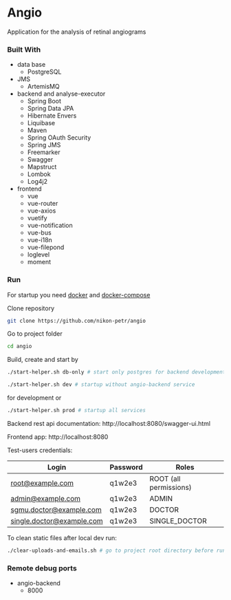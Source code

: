 # Angio

Application for the analysis of retinal angiograms

### Built With

* data base
  * PostgreSQL
* JMS
  * ArtemisMQ
* backend and analyse-executor
  * Spring Boot
  * Spring Data JPA
  * Hibernate Envers
  * Liquibase
  * Maven
  * Spring OAuth Security
  * Spring JMS
  * Freemarker
  * Swagger
  * Mapstruct
  * Lombok
  * Log4j2
* frontend
  * vue
  * vue-router
  * vue-axios
  * vuetify
  * vue-notification
  * vue-bus
  * vue-i18n
  * vue-filepond
  * loglevel
  * moment

### Run

For startup you need [docker](https://www.docker.com/) and [docker-compose](https://docs.docker.com/compose/install/)

Clone repository
```bash
git clone https://github.com/nikon-petr/angio
```

Go to project folder
```bash
cd angio
```

Build, create and start by
```bash
./start-helper.sh db-only # start only postgres for backend development
```
```bash
./start-helper.sh dev # startup without angio-backend service
```
for development or
```bash
./start-helper.sh prod # startup all services
```

Backend rest api documentation: http://localhost:8080/swagger-ui.html

Frontend app: http://localhost:8080

Test-users credentials:

|Login|Password|Roles|
| --- | --- | --- |
|root@example.com|q1w2e3|ROOT (all permissions)|
|admin@example.com|q1w2e3|ADMIN|
|sgmu.doctor@example.com|q1w2e3|DOCTOR|
|single.doctor@example.com|q1w2e3|SINGLE_DOCTOR|

To clean static files after local dev run:
```bash
./clear-uploads-and-emails.sh # go to project root directory before run
```

### Remote debug ports

* angio-backend
  * 8000
